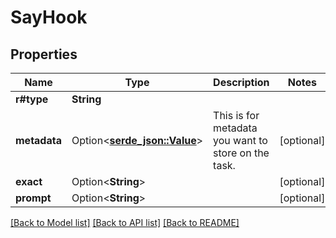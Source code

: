 # SayHook

## Properties

Name | Type | Description | Notes
------------ | ------------- | ------------- | -------------
**r#type** | **String** |  | 
**metadata** | Option<[**serde_json::Value**](.md)> | This is for metadata you want to store on the task. | [optional]
**exact** | Option<**String**> |  | [optional]
**prompt** | Option<**String**> |  | [optional]

[[Back to Model list]](../README.md#documentation-for-models) [[Back to API list]](../README.md#documentation-for-api-endpoints) [[Back to README]](../README.md)


